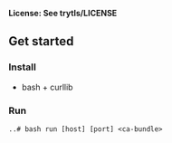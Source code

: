 **License: See trytls/LICENSE**

## Get started

### Install

* bash + curllib

### Run

```
..# bash run [host] [port] <ca-bundle>
```
